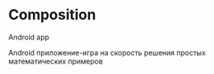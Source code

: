 # Composition
Android app

Android приложение-игра на скорость решения простых математических примеров
